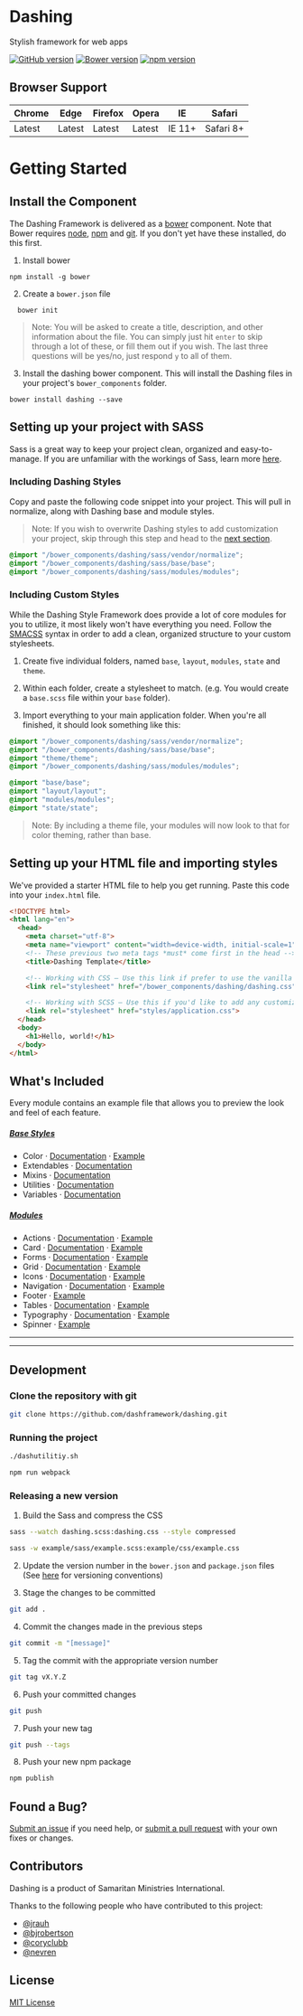 # Dashing
Stylish framework for web apps

[![GitHub version](https://badge.fury.io/gh/dashframework%2Fdashing.svg)](https://badge.fury.io/gh/dashframework%2Fdashing)
[![Bower version](https://badge.fury.io/bo/dashing.svg)](https://badge.fury.io/bo/dashing)
[![npm version](https://badge.fury.io/js/dashing-framework.svg)](https://badge.fury.io/js/dashing-framework)

## Browser Support

| Chrome | Edge | Firefox | Opera | IE | Safari |
|--------|------|---------|-------|----|--------|
| Latest | Latest | Latest | Latest | IE 11+ | Safari 8+ |


# Getting Started

## Install the Component

The Dashing Framework is delivered as a [bower](bower.io) component. Note that Bower requires [node](https://nodejs.org/en/download/), [npm](https://docs.npmjs.com/cli/install) and [git](https://git-scm.com/downloads). If you don't yet have these installed, do this first.

1. Install bower
  ```grunt
  npm install -g bower
  ```

2. Create a `bower.json` file
  ```grunt
    bower init
  ```
  > Note: You will be asked to create a title, description, and other information about the file. You can simply just hit `enter` to skip through a lot of these, or fill them out if you wish. The last three questions will be yes/no, just respond `y` to all of them.

3. Install the dashing bower component. This will install the Dashing files in your project's `bower_components` folder.
  ```grunt
  bower install dashing --save
  ```

## Setting up your project with SASS

Sass is a great way to keep your project clean, organized and easy-to-manage. If you are unfamiliar with the workings of Sass, learn more [here](http://sass-lang.com/guide).

### Including Dashing Styles

Copy and paste the following code snippet into your project. This will pull in normalize, along with Dashing base and module styles.

> Note: If you wish to overwrite Dashing styles to add customization your project, skip through this step and head to the [next section](https://github.com/dashframework/dashing/#including-custom-styles).

```scss
@import "/bower_components/dashing/sass/vendor/normalize";
@import "/bower_components/dashing/sass/base/base";
@import "/bower_components/dashing/sass/modules/modules";
```

### Including Custom Styles

While the Dashing Style Framework does provide a lot of core modules for you to utilize, it most likely won't have everything you need. Follow the [SMACSS](https://smacss.com/) syntax in order to add a clean, organized structure to your custom stylesheets.

1. Create five individual folders, named `base`, `layout`, `modules`, `state` and `theme`.

2. Within each folder, create a stylesheet to match. (e.g. You would create a `base.scss` file within your `base` folder).

3. Import everything to your main application folder. When you're all finished, it should look something like this:
  ```scss
  @import "/bower_components/dashing/sass/vendor/normalize";
  @import "/bower_components/dashing/sass/base/base";
  @import "theme/theme";
  @import "/bower_components/dashing/sass/modules/modules";

  @import "base/base";
  @import "layout/layout";
  @import "modules/modules";
  @import "state/state";
  ```

  > Note: By including a theme file, your modules will now look to that for color theming, rather than base.


## Setting up your HTML file and importing styles

We've provided a starter HTML file to help you get running. Paste this code into your `index.html` file.

```html
<!DOCTYPE html>
<html lang="en">
  <head>
    <meta charset="utf-8">
    <meta name="viewport" content="width=device-width, initial-scale=1">
    <!-- These previous two meta tags *must* come first in the head -->
    <title>Dashing Template</title>

    <!-- Working with CSS – Use this link if prefer to use the vanilla css, without any customization -->
    <link rel="stylesheet" href="/bower_components/dashing/dashing.css">

    <!-- Working with SCSS – Use this if you'd like to add any customization to the dashing modules. Note: The path and file name may differ for your project. -->
    <link rel="stylesheet" href="styles/application.css">
  </head>
  <body>
    <h1>Hello, world!</h1>
  </body>
</html>
```

## What's Included
Every module contains an example file that allows you to preview the look and feel of each feature.

##### [Base Styles](https://github.com/dashframework/dashing/tree/develop/sass/base)

* Color · [Documentation](https://github.com/dashframework/dashing/tree/develop/sass/base/colors) · [Example](http://dashframework.github.io/dashing/example/templates/color/example.html)
* Extendables · [Documentation](https://github.com/dashframework/dashing/tree/develop/sass/base/extendables)
* Mixins · [Documentation](https://github.com/dashframework/dashing/tree/develop/sass/base/mixins)
* Utilities · [Documentation](https://github.com/dashframework/dashing/tree/develop/sass/base/utilities)
* Variables · [Documentation](https://github.com/dashframework/dashing/tree/develop/sass/base/variables)

##### [Modules](https://github.com/dashframework/dashing/tree/develop/sass/modules)

* Actions · [Documentation](https://github.com/dashframework/dashing/tree/develop/sass/modules/actions) · [Example](http://dashframework.github.io/dashing/example/templates/actions/example.html)
* Card · [Documentation](https://github.com/dashframework/dashing/tree/develop/sass/modules/card) · [Example](http://dashframework.github.io/dashing/example/templates/card/example.html)
* Forms · [Documentation](https://github.com/dashframework/dashing/tree/develop/sass/modules/forms) · [Example](http://dashframework.github.io/dashing/example/templates/forms/example.html)
* Grid · [Documentation](https://github.com/dashframework/dashing/tree/develop/sass/modules/grid) · [Example](http://dashframework.github.io/dashing/example/templates/grid/example.html)
* Icons · [Documentation](https://github.com/dashframework/dashing/tree/develop/sass/modules/icons) · [Example](http://dashframework.github.io/dashing/example/templates/icons/example.html)
* Navigation · [Documentation](https://github.com/dashframework/dashing/tree/develop/sass/modules/navigation) · [Example](http://dashframework.github.io/dashing/example/templates/navigation/example.html)
* Footer · [Example](http://dashframework.github.io/dashing/example/templates/footer/fixed-footer.html)
* Tables · [Documentation](https://github.com/dashframework/dashing/tree/develop/sass/modules/table) · [Example](http://dashframework.github.io/dashing/example/templates/table/default.html)
* Typography · [Documentation](https://github.com/dashframework/dashing/tree/develop/sass/modules/typography) · [Example](http://dashframework.github.io/dashing/example/templates/typography/example.html)
* Spinner · [Example](http://dashframework.github.io/dashing/example/templates/spinner/example.html)

*****
*****

## Development

### Clone the repository with git

```bash
git clone https://github.com/dashframework/dashing.git
```

### Running the project

```bash
./dashutilitiy.sh
```

```bash
npm run webpack
```

### Releasing a new version

1. Build the Sass and compress the CSS
  ```bash
  sass --watch dashing.scss:dashing.css --style compressed
  ```

  ```bash
  sass -w example/sass/example.scss:example/css/example.css
  ```

2. Update the version number in the `bower.json` and `package.json` files (See [here](http://semver.org/) for versioning conventions)

3. Stage the changes to be committed
  ```bash
  git add .
  ```

4. Commit the changes made in the previous steps
  ```bash
  git commit -m "[message]"
  ```

5. Tag the commit with the appropriate version number
  ```bash
  git tag vX.Y.Z
  ```

6. Push your committed changes
  ```bash
  git push
  ```

7. Push your new tag
  ```bash
  git push --tags
  ```

8. Push your new npm package
  ```bash
  npm publish
  ```

## Found a Bug?

[Submit an issue](https://github.com/dashframework/dashing/issues) if you need help, or [submit a pull request](https://github.com/dashframework/dashing/pulls) with your own fixes or changes.

## Contributors

Dashing is a product of Samaritan Ministries International.

Thanks to the following people who have contributed to this project:

- [@jrauh](https://github.com/jrauh)
- [@bjrobertson](https://github.com/bjrobertson)
- [@coryclubb](https://github.com/coryclubb)
- [@nevren](https://github.com/Nevren)

## License

[MIT License](LICENSE.md)
